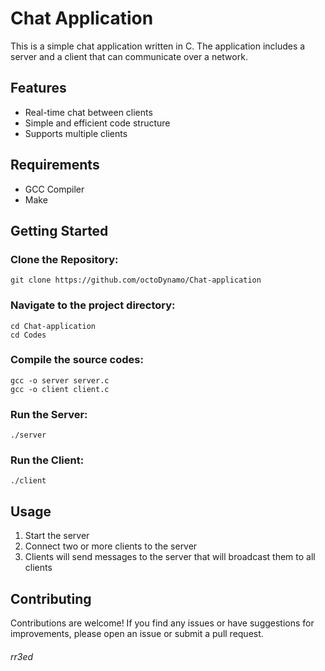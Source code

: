 # Chat Application

This is a simple chat application written in C. The application includes a server and a client that can communicate over a network.

## Features

- Real-time chat between clients
- Simple and efficient code structure
- Supports multiple clients

## Requirements

- GCC Compiler
- Make

## Getting Started

### Clone the Repository:
```
git clone https://github.com/octoDynamo/Chat-application
```

###  Navigate to the project directory:
```
cd Chat-application
cd Codes
```

### Compile the source codes:
```
gcc -o server server.c
gcc -o client client.c
```

### Run the Server:
```
./server
```

### Run the Client:
```
./client
```

## Usage

1. Start the server
2. Connect two or more clients to the server
3. Clients will send messages to the server that will broadcast them to all clients

## Contributing

Contributions are welcome! If you find any issues or have suggestions for improvements, please open an issue or submit a pull request.

###### rr3ed
